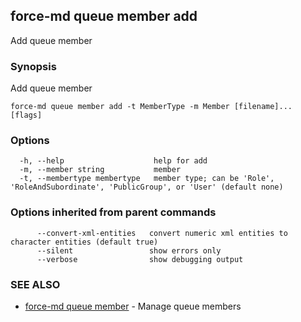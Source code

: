 ## force-md queue member add

Add queue member

### Synopsis

Add queue member

```
force-md queue member add -t MemberType -m Member [filename]... [flags]
```

### Options

```
  -h, --help                    help for add
  -m, --member string           member
  -t, --membertype membertype   member type; can be 'Role', 'RoleAndSubordinate', 'PublicGroup', or 'User' (default none)
```

### Options inherited from parent commands

```
      --convert-xml-entities   convert numeric xml entities to character entities (default true)
      --silent                 show errors only
      --verbose                show debugging output
```

### SEE ALSO

* [force-md queue member](force-md_queue_member.md)	 - Manage queue members

